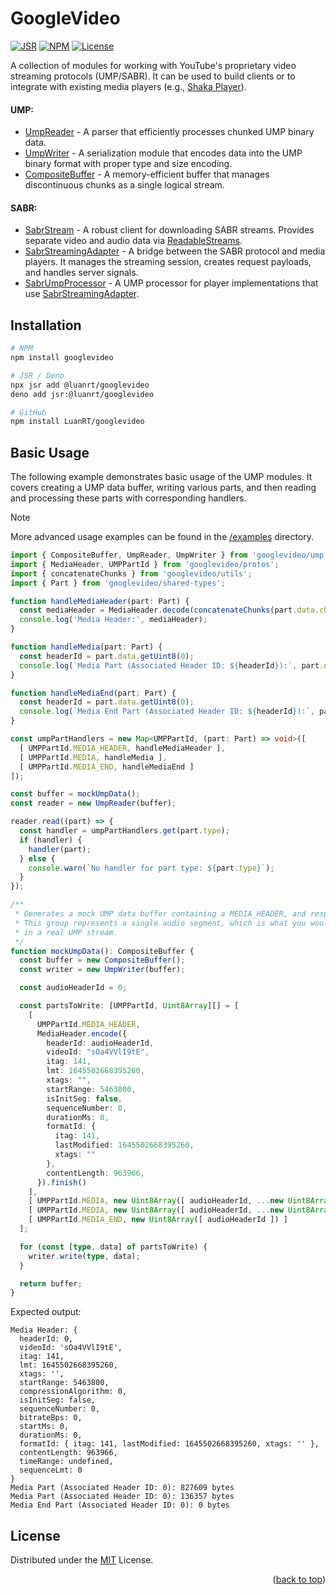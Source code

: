 # GoogleVideo
[![JSR](https://jsr.io/badges/@luanrt/googlevideo)](https://jsr.io/@luanrt/googlevideo)
[![NPM](https://img.shields.io/npm/v/googlevideo)](https://www.npmjs.com/package/googlevideo)
[![License](https://img.shields.io/github/license/LuanRT/googlevideo)](./LICENSE)

A collection of modules for working with YouTube's proprietary video streaming protocols (UMP/SABR). It can be used to build clients or to integrate with existing media players (e.g., [Shaka Player](https://shaka-player-demo.appspot.com/docs/api/index.html)).

#### UMP:
* [UmpReader](src/core/UmpReader.ts) - A parser that efficiently processes chunked UMP binary data.
* [UmpWriter](src/core/UmpWriter.ts) - A serialization module that encodes data into the UMP binary format with proper type and size encoding.
* [CompositeBuffer](src/core/CompositeBuffer.ts) - A memory-efficient buffer that manages discontinuous chunks as a single logical stream.

#### SABR:
* [SabrStream](src/core/SabrStream.ts) - A robust client for downloading SABR streams. Provides separate video and audio data via [ReadableStreams](https://developer.mozilla.org/en-US/docs/Web/API/ReadableStream).
* [SabrStreamingAdapter](src/core/SabrStreamingAdapter.ts) - A bridge between the SABR protocol and media players. It manages the streaming session, creates request payloads, and handles server signals.
* [SabrUmpProcessor](src/core/SabrUmpProcessor.ts) - A UMP processor for player implementations that use [SabrStreamingAdapter](src/core/SabrStreamingAdapter.ts).

## Installation

```bash
# NPM
npm install googlevideo

# JSR / Deno
npx jsr add @luanrt/googlevideo
deno add jsr:@luanrt/googlevideo

# GitHub
npm install LuanRT/googlevideo
```

## Basic Usage
The following example demonstrates basic usage of the UMP modules. It covers creating a UMP data buffer, writing various parts, and then reading and processing these parts with corresponding handlers.

> [!NOTE] 
> More advanced usage examples can be found in the [/examples](./examples/) directory.

```typescript
import { CompositeBuffer, UmpReader, UmpWriter } from 'googlevideo/ump';
import { MediaHeader, UMPPartId } from 'googlevideo/protos';
import { concatenateChunks } from 'googlevideo/utils';
import { Part } from 'googlevideo/shared-types';

function handleMediaHeader(part: Part) {
  const mediaHeader = MediaHeader.decode(concatenateChunks(part.data.chunks));
  console.log('Media Header:', mediaHeader);
}

function handleMedia(part: Part) {
  const headerId = part.data.getUint8(0);
  console.log(`Media Part (Associated Header ID: ${headerId}):`, part.data.split(1).remainingBuffer.getLength(), 'bytes');
}

function handleMediaEnd(part: Part) {
  const headerId = part.data.getUint8(0);
  console.log(`Media End Part (Associated Header ID: ${headerId}):`, part.data.split(1).remainingBuffer.getLength(), 'bytes');
}

const umpPartHandlers = new Map<UMPPartId, (part: Part) => void>([
  [ UMPPartId.MEDIA_HEADER, handleMediaHeader ],
  [ UMPPartId.MEDIA, handleMedia ],
  [ UMPPartId.MEDIA_END, handleMediaEnd ]
]);

const buffer = mockUmpData();
const reader = new UmpReader(buffer);

reader.read((part) => {
  const handler = umpPartHandlers.get(part.type);
  if (handler) {
    handler(part);
  } else {
    console.warn(`No handler for part type: ${part.type}`);
  }
});

/**
 * Generates a mock UMP data buffer containing a MEDIA_HEADER, and respective MEDIA and MEDIA_END parts.
 * This group represents a single audio segment, which is what you would typically see
 * in a real UMP stream.
 */
function mockUmpData(): CompositeBuffer {
  const buffer = new CompositeBuffer();
  const writer = new UmpWriter(buffer);

  const audioHeaderId = 0;

  const partsToWrite: [UMPPartId, Uint8Array][] = [
    [
      UMPPartId.MEDIA_HEADER,
      MediaHeader.encode({
        headerId: audioHeaderId,
        videoId: "sOa4VVlI9tE",
        itag: 141,
        lmt: 1645502668395260,
        xtags: "",
        startRange: 5463800,
        isInitSeg: false,
        sequenceNumber: 0,
        durationMs: 0,
        formatId: {
          itag: 141,
          lastModified: 1645502668395260,
          xtags: ""
        },
        contentLength: 963966,
      }).finish()
    ],
    [ UMPPartId.MEDIA, new Uint8Array([ audioHeaderId, ...new Uint8Array(827609).fill(0) ]) ],
    [ UMPPartId.MEDIA, new Uint8Array([ audioHeaderId, ...new Uint8Array(136357).fill(0) ]) ],
    [ UMPPartId.MEDIA_END, new Uint8Array([ audioHeaderId ]) ]
  ];

  for (const [type, data] of partsToWrite) {
    writer.write(type, data);
  }

  return buffer;
}
```

Expected output:
```
Media Header: {
  headerId: 0,
  videoId: 'sOa4VVlI9tE',
  itag: 141,
  lmt: 1645502668395260,
  xtags: '',
  startRange: 5463800,
  compressionAlgorithm: 0,
  isInitSeg: false,
  sequenceNumber: 0,
  bitrateBps: 0,
  startMs: 0,
  durationMs: 0,
  formatId: { itag: 141, lastModified: 1645502668395260, xtags: '' },
  contentLength: 963966,
  timeRange: undefined,
  sequenceLmt: 0
}
Media Part (Associated Header ID: 0): 827609 bytes
Media Part (Associated Header ID: 0): 136357 bytes
Media End Part (Associated Header ID: 0): 0 bytes
```

## License
Distributed under the [MIT](./LICENSE) License.

<p align="right">
(<a href="#top">back to top</a>)
</p>
